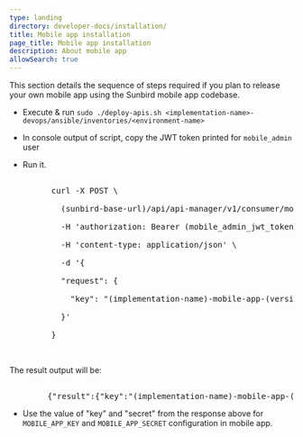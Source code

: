 ```yaml
---
type: landing
directory: developer-docs/installation/
title: Mobile app installation
page_title: Mobile app installation
description: About mobile app
allowSearch: true
---
```


This section details the sequence of steps required if you plan to release your own mobile app using the Sunbird mobile app codebase.

* Execute & run `sudo ./deploy-apis.sh <implementation-name>-devops/ansible/inventories/<environment-name>`

* In console output of script, copy the JWT token printed for `mobile_admin` user

* Run it.

	<pre>

		curl -X POST \

		  (sunbird-base-url)/api/api-manager/v1/consumer/mobile_app/credential/register \

		  -H 'authorization: Bearer (mobile_admin_jwt_token)' \

		  -H 'content-type: application/json' \

		  -d '{

		  "request": {

			"key": "(implementation-name)-mobile-app-(version-number)"

		  }'

		}

	</pre>

The result output will be:

<pre>

		{"result":{"key":"(implementation-name)-mobile-app-(version-number)","secret":"(secret)"}}
</pre>

*  Use the value of "key" and "secret" from the response above for `MOBILE_APP_KEY` and `MOBILE_APP_SECRET` configuration in mobile app.


